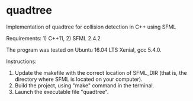 # quadtree
Implementation of quadtree for collision detection in C++ using SFML

Requirements: 1) C++11, 2) SFML 2.4.2

The program was tested on Ubuntu 16.04 LTS Xenial, gcc 5.4.0.

Instructions:
1) Update the makefile with the correct location of SFML_DIR (that is, the directory where SFML is located on your computer).
2) Build the project, using "make" command in the terminal.
3) Launch the executable file "quadtree".
